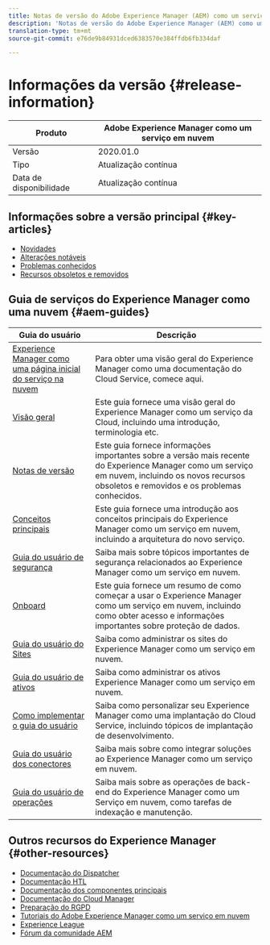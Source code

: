 ```yaml
---
title: Notas de versão do Adobe Experience Manager (AEM) como um serviço em nuvem.
description: 'Notas de versão do Adobe Experience Manager (AEM) como um serviço em nuvem. '
translation-type: tm+mt
source-git-commit: e76de9b84931dced6383570e384ffdb6fb334daf

---
```



# Informações da versão {#release-information}

| Produto | Adobe Experience Manager como um serviço em nuvem |
|---|---|
| Versão | 2020.01.0 |
| Tipo | Atualização contínua |
| Data de disponibilidade | Atualização contínua |

## Informações sobre a versão principal {#key-articles}

* [Novidades](what-is-new.md)
* [Alterações notáveis](aem-cloud-changes.md)
* [Problemas conhecidos](known-issues.md)
* [Recursos obsoletos e removidos](deprecated-removed-features.md)

## Guia de serviços do Experience Manager como uma nuvem {#aem-guides}

| Guia do usuário | Descrição |
|---|---|
| [Experience Manager como uma página inicial do serviço na nuvem](/help/landing/home.md) | Para obter uma visão geral do Experience Manager como uma documentação do Cloud Service, comece aqui. |
| [Visão geral](/help/overview/home.md) | Este guia fornece uma visão geral do Experience Manager como um serviço da Cloud, incluindo uma introdução, terminologia etc. |
| [Notas de versão](/help/release-notes/home.md) | Este guia fornece informações importantes sobre a versão mais recente do Experience Manager como um serviço em nuvem, incluindo os novos recursos obsoletos e removidos e os problemas conhecidos. |
| [Conceitos principais](/help/core-concepts/home.md) | Este guia fornece uma introdução aos conceitos principais do Experience Manager como um serviço em nuvem, incluindo a arquitetura do novo serviço. |
| [Guia do usuário de segurança](/help/security/home.md) | Saiba mais sobre tópicos importantes de segurança relacionados ao Experience Manager como um serviço em nuvem. |
| [Onboard](/help/onboarding/home.md) | Este guia fornece um resumo de como começar a usar o Experience Manager como um serviço em nuvem, incluindo como obter acesso e informações importantes sobre proteção de dados. |
| [Guia do usuário do Sites](/help/sites-cloud/home.md) | Saiba como administrar os sites do Experience Manager como um serviço em nuvem. |
| [Guia do usuário de ativos](/help/assets/home.md) | Saiba como administrar os ativos Experience Manager como um serviço em nuvem. |
| [Como implementar o guia do usuário](/help/implementing/home.md) | Saiba como personalizar seu Experience Manager como uma implantação do Cloud Service, incluindo tópicos de implantação de desenvolvimento. |
| [Guia do usuário dos conectores](/help/connectors/home.md) | Saiba mais sobre como integrar soluções ao Experience Manager como um serviço em nuvem. |
| [Guia do usuário de operações](/help/operations/home.md) | Saiba mais sobre as operações de back-end do Experience Manager como um Serviço em nuvem, como tarefas de indexação e manutenção. |

## Outros recursos do Experience Manager {#other-resources}

* [Documentação do Dispatcher](/help/implementing/dispatcher/overview.md)
* [Documentação HTL](https://docs.adobe.com/content/help/en/experience-manager-htl/using/overview.html)
* [Documentação dos componentes principais](https://docs.adobe.com/content/help/en/experience-manager-core-components/using/introduction.html)
* [Documentação do Cloud Manager](https://docs.adobe.com/content/help/en/experience-manager-cloud-manager/using/introduction-to-cloud-manager.html)
* [Preparação do RGPD](/help/onboarding/data-privacy-and-protection-readiness/aem-readiness.md)
* [Tutoriais do Adobe Experience Manager como um serviço em nuvem](https://docs.adobe.com/content/help/en/experience-manager-learn/cloud-service/overview.html)
* [Experience League](https://guided.adobe.com/?promoid=K42KVXHD&mv=other#solutions/experience-manager)
* [Fórum da comunidade AEM](https://forums.adobe.com/community/experience-cloud/marketing-cloud/experience-manager)
